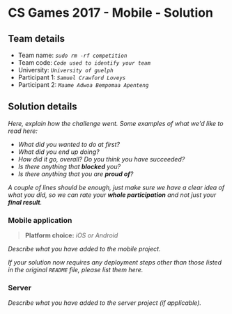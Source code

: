 # CS Games 2017 - Mobile - Solution

## Team details

- Team name: _`sudo rm -rf competition`_
- Team code: _`Code used to identify your team`_
- University: _`University of guelph`_
- Participant 1: _`Samuel Crawford Loveys`_
- Participant 2: _`Maame Adwoa Bempomaa Apenteng`_

## Solution details

_Here, explain how the challenge went. Some examples of what we'd like to read here:_
 
- _What did you wanted to do at first?_
- _What did you end up doing?_
- _How did it go, overall? Do you think you have succeeded?_
- _Is there anything that **blocked** you?_
- _Is there anything that you are **proud of**?_

_A couple of lines should be enough, just make sure we have a clear idea of what you did, so we can rate your **whole participation** and not just your **final result**._

### Mobile application

> **Platform choice:** _iOS or Android_

_Describe what you have added to the mobile project._

_If your solution now requires any deployment steps other than those listed in the original `README` file, please list them here._

### Server

_Describe what you have added to the server project (if applicable)._